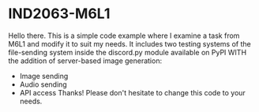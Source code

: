 # IND2063-M6L1
Hello there. This is a simple code example where I examine a task from M6L1 and modify it to suit my needs. It includes two testing systems of the file-sending system inside the discord.py module available on PyPI WITH the addition of server-based image generation:

- Image sending
- Audio sending
- API access
Thanks! Please don't hesitate to change this code to your needs.
